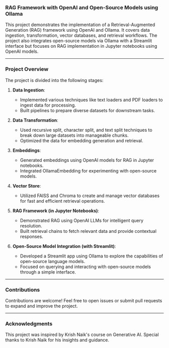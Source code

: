 ### **RAG Framework with OpenAI and Open-Source Models using Ollama**

This project demonstrates the implementation of a Retrieval-Augmented Generation (RAG) framework using OpenAI and Ollama. It covers data ingestion, transformation, vector databases, and retrieval workflows. The project also integrates open-source models via Ollama with a Streamlit interface but focuses on RAG implementation in Jupyter notebooks using OpenAI models.

---

### **Project Overview**

The project is divided into the following stages:

1. **Data Ingestion**:
   - Implemented various techniques like text loaders and PDF loaders to ingest data for processing.
   - Built pipelines to prepare diverse datasets for downstream tasks.

2. **Data Transformation**:
   - Used recursive split, character split, and text split techniques to break down large datasets into manageable chunks.
   - Optimized the data for embedding generation and retrieval.

3. **Embeddings**:
   - Generated embeddings using OpenAI models for RAG in Jupyter notebooks.
   - Integrated OllamaEmbedding for experimenting with open-source models.

4. **Vector Store**:
   - Utilized FAISS and Chroma to create and manage vector databases for fast and efficient retrieval operations.

5. **RAG Framework (in Jupyter Notebooks)**:
   - Demonstrated RAG using OpenAI LLMs for intelligent query resolution.
   - Built retrieval chains to fetch relevant data and provide contextual responses.

6. **Open-Source Model Integration (with Streamlit)**:
   - Developed a Streamlit app using Ollama to explore the capabilities of open-source language models.
   - Focused on querying and interacting with open-source models through a simple interface.

---

### **Contributions**

Contributions are welcome! Feel free to open issues or submit pull requests to expand and improve the project.

---

### **Acknowledgments**

This project was inspired by Krish Naik's course on Generative AI. Special thanks to Krish Naik for his insights and guidance.
